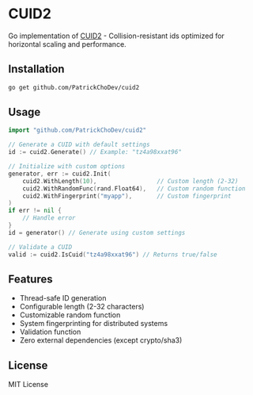 # CUID2

Go implementation of [CUID2](https://github.com/paralleldrive/cuid2) - Collision-resistant ids optimized for horizontal scaling and performance.

## Installation
```bash
go get github.com/PatrickChoDev/cuid2
```

## Usage
```go
import "github.com/PatrickChoDev/cuid2"

// Generate a CUID with default settings
id := cuid2.Generate() // Example: "tz4a98xxat96"

// Initialize with custom options
generator, err := cuid2.Init(
    cuid2.WithLength(10),                 // Custom length (2-32)
    cuid2.WithRandomFunc(rand.Float64),   // Custom random function
    cuid2.WithFingerprint("myapp"),       // Custom fingerprint
)
if err != nil {
    // Handle error
}
id = generator() // Generate using custom settings

// Validate a CUID
valid := cuid2.IsCuid("tz4a98xxat96") // Returns true/false
```

## Features
- Thread-safe ID generation
- Configurable length (2-32 characters)
- Customizable random function
- System fingerprinting for distributed systems
- Validation function
- Zero external dependencies (except crypto/sha3)

## License
MIT License

